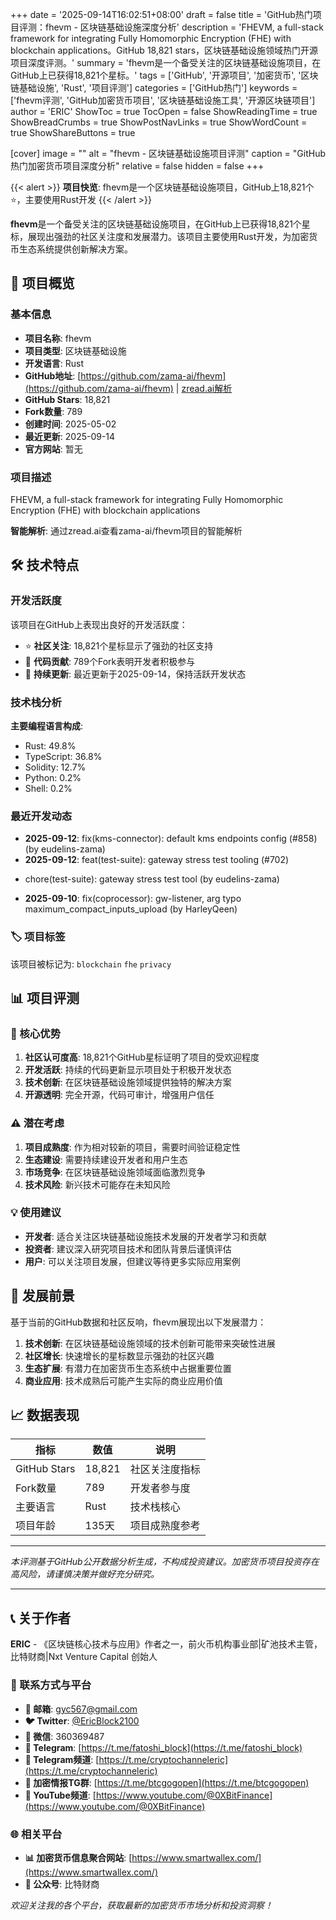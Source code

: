 +++
date = '2025-09-14T16:02:51+08:00'
draft = false
title = 'GitHub热门项目评测：fhevm - 区块链基础设施深度分析'
description = 'FHEVM, a full-stack framework for integrating Fully Homomorphic Encryption (FHE) with blockchain applications。GitHub 18,821 stars，区块链基础设施领域热门开源项目深度评测。'
summary = 'fhevm是一个备受关注的区块链基础设施项目，在GitHub上已获得18,821个星标。'
tags = ['GitHub', '开源项目', '加密货币', '区块链基础设施', 'Rust', '项目评测']
categories = ['GitHub热门']
keywords = ['fhevm评测', 'GitHub加密货币项目', '区块链基础设施工具', '开源区块链项目']
author = 'ERIC'
ShowToc = true
TocOpen = false
ShowReadingTime = true
ShowBreadCrumbs = true
ShowPostNavLinks = true
ShowWordCount = true
ShowShareButtons = true

[cover]
image = ""
alt = "fhevm - 区块链基础设施项目评测"
caption = "GitHub热门加密货币项目深度分析"
relative = false
hidden = false
+++

{{< alert >}}
**项目快览**: fhevm是一个区块链基础设施项目，GitHub上18,821个⭐，主要使用Rust开发
{{< /alert >}}

**fhevm**是一个备受关注的区块链基础设施项目，在GitHub上已获得18,821个星标，展现出强劲的社区关注度和发展潜力。该项目主要使用Rust开发，为加密货币生态系统提供创新解决方案。

## 🎯 项目概览

### 基本信息
- **项目名称**: fhevm
- **项目类型**: 区块链基础设施
- **开发语言**: Rust
- **GitHub地址**: [https://github.com/zama-ai/fhevm](https://github.com/zama-ai/fhevm) | [zread.ai解析](https://zread.ai/zama-ai/fhevm)
- **GitHub Stars**: 18,821
- **Fork数量**: 789
- **创建时间**: 2025-05-02
- **最近更新**: 2025-09-14
- **官方网站**: 暂无

### 项目描述
FHEVM, a full-stack framework for integrating Fully Homomorphic Encryption (FHE) with blockchain applications

**智能解析**: 通过zread.ai查看zama-ai/fhevm项目的智能解析

## 🛠️ 技术特点

### 开发活跃度
该项目在GitHub上表现出良好的开发活跃度：
- ⭐ **社区关注**: 18,821个星标显示了强劲的社区支持
- 🔄 **代码贡献**: 789个Fork表明开发者积极参与
- 📅 **持续更新**: 最近更新于2025-09-14，保持活跃开发状态

### 技术栈分析

**主要编程语言构成**:
- Rust: 49.8%
- TypeScript: 36.8%
- Solidity: 12.7%
- Python: 0.2%
- Shell: 0.2%


### 最近开发动态
- **2025-09-12**: fix(kms-connector): default kms endpoints config (#858) (by eudelins-zama)
- **2025-09-12**: feat(test-suite): gateway stress test tooling (#702)

* chore(test-suite): gateway stress test tool  (by eudelins-zama)
- **2025-09-10**: fix(coprocessor): gw-listener, arg typo maximum_compact_inputs_upload (by HarleyQeen)


### 🏷️ 项目标签
该项目被标记为: `blockchain` `fhe` `privacy`


## 📊 项目评测


### 🎯 核心优势
1. **社区认可度高**: 18,821个GitHub星标证明了项目的受欢迎程度
2. **开发活跃**: 持续的代码更新显示项目处于积极开发状态
3. **技术创新**: 在区块链基础设施领域提供独特的解决方案
4. **开源透明**: 完全开源，代码可审计，增强用户信任

### ⚠️ 潜在考虑
1. **项目成熟度**: 作为相对较新的项目，需要时间验证稳定性
2. **生态建设**: 需要持续建设开发者和用户生态
3. **市场竞争**: 在区块链基础设施领域面临激烈竞争
4. **技术风险**: 新兴技术可能存在未知风险

### 💡 使用建议
- **开发者**: 适合关注区块链基础设施技术发展的开发者学习和贡献
- **投资者**: 建议深入研究项目技术和团队背景后谨慎评估
- **用户**: 可以关注项目发展，但建议等待更多实际应用案例

## 🔮 发展前景

基于当前的GitHub数据和社区反响，fhevm展现出以下发展潜力：

1. **技术创新**: 在区块链基础设施领域的技术创新可能带来突破性进展
2. **社区增长**: 快速增长的星标数显示强劲的社区兴趣
3. **生态扩展**: 有潜力在加密货币生态系统中占据重要位置
4. **商业应用**: 技术成熟后可能产生实际的商业应用价值

## 📈 数据表现

| 指标 | 数值 | 说明 |
|------|------|------|
| GitHub Stars | 18,821 | 社区关注度指标 |
| Fork数量 | 789 | 开发者参与度 |
| 主要语言 | Rust | 技术栈核心 |
| 项目年龄 | 135天 | 项目成熟度参考 |

---

*本评测基于GitHub公开数据分析生成，不构成投资建议。加密货币项目投资存在高风险，请谨慎决策并做好充分研究。*

---

## 📞 关于作者

**ERIC** - 《区块链核心技术与应用》作者之一，前火币机构事业部|矿池技术主管，比特财商|Nxt Venture Capital 创始人

### 🔗 联系方式与平台

- **📧 邮箱**: [gyc567@gmail.com](mailto:gyc567@gmail.com)
- **🐦 Twitter**: [@EricBlock2100](https://twitter.com/EricBlock2100)
- **💬 微信**: 360369487
- **📱 Telegram**: [https://t.me/fatoshi_block](https://t.me/fatoshi_block)
- **📢 Telegram频道**: [https://t.me/cryptochanneleric](https://t.me/cryptochanneleric)
- **👥 加密情报TG群**: [https://t.me/btcgogopen](https://t.me/btcgogopen)
- **🎥 YouTube频道**: [https://www.youtube.com/@0XBitFinance](https://www.youtube.com/@0XBitFinance)

### 🌐 相关平台

- **📊 加密货币信息聚合网站**: [https://www.smartwallex.com/](https://www.smartwallex.com/)
- **📖 公众号**: 比特财商

*欢迎关注我的各个平台，获取最新的加密货币市场分析和投资洞察！*
